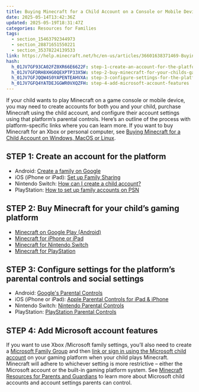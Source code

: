 ```yaml
---
title: Buying Minecraft for a Child Account on a Console or Mobile Device
date: 2025-05-14T13:42:36Z
updated: 2025-05-19T18:31:47Z
categories: Resources for Families
tags:
  - section_15463792344973
  - section_28871651550221
  - section_35378224139533
link: https://help.minecraft.net/hc/en-us/articles/36601638371469-Buying-Minecraft-for-a-Child-Account-on-a-Console-or-Mobile-Device
hash:
  h_01JV7GF93CA02FZ0XR66E6622F: step-1-create-an-account-for-the-platform
  h_01JV7GFDRH8XHG0QEXPTP33X5W: step-2-buy-minecraft-for-your-childs-gaming-platform
  h_01JV7GFJQQW4S0YAPENTEAHVXA: step-3-configure-settings-for-the-platforms-parental-controls-and-social-settings
  h_01JV7GFQ4YATDEJGGWR0VXQZFH: step-4-add-microsoft-account-features
---
```


If your child wants to play Minecraft on a game console or mobile device, you may need to create accounts for both you and your child, purchase Minecraft using the child account, and configure their account settings using that platform’s parental controls. Here’s an outline of the process with platform-specific links where you can learn more. If you want to buy Minecraft for an Xbox or personal computer, see [Buying Minecraft for a Child Account on Windows, MacOS or Linux](../Buying-Minecraft-Games/Buying-Minecraft-for-a-Child-Account-on-Windows-MacOS-or-Linux.md).

## STEP 1: Create an account for the platform

- Android: [Create a family on Google](https://support.google.com/families/answer/7103337)
- iOS (iPhone or iPad): [Set up Family Sharing](https://support.apple.com/en-us/108380)
- Nintendo Switch: [How can I create a child account?](https://www.nintendo.com/en-gb/Support/Nintendo-Account/About-Nintendo-Accounts/What-is-a-child-account-/How-can-I-create-a-child-account-/How-can-I-create-a-child-account-1177534.html?srsltid=AfmBOorKDl1xsHhAWuM1Y0uxhdorA0ZKThEt82AaQs5n4HII6MDSHy56)
- PlayStation: [How to set up family accounts on PSN](https://www.playstation.com/en-us/support/account/playstation-family-account-set-up/)

## STEP 2: Buy Minecraft for your child’s gaming platform

- [Minecraft on Google Play (Android)](https://play.google.com/store/apps/details?id=com.mojang.minecraftpe&hl=en_US)
- [Minecraft for iPhone or iPad](https://apps.apple.com/us/app/minecraft-dream-it-build-it/id479516143)
- [Minecraft for Nintendo Switch](https://www.nintendo.com/us/store/products/minecraft-switch/?srsltid=AfmBOorfey7Q843a7_ADEhw4yvYXaJ-heJ6ggSRFZaCmVg-RdcqbHbEy)
- [Minecraft for PlayStation](https://store.playstation.com/en-us/concept/212779)

## STEP 3: Configure settings for the platform’s parental controls and social settings

- Android: [Google's Parental Controls](https://safety.google/families/parental-supervision/)
- iOS (iPhone or iPad): [Apple Parental Controls for iPad & iPhone](https://support.apple.com/en-us/105121)
- Nintendo Switch: [Nintendo Parental Controls](https://www.nintendo.com/au/nintendo-switch-family/parental-controls)
- PlayStation: [PlayStation Parental Controls](https://www.playstation.com/en-us/parental-controls/)

## STEP 4: Add Microsoft account features

If you want to use Xbox /Microsoft family settings, you’ll also need to create a [Microsoft Family Group](./Set-Up-Microsoft-Family-Groups-for-Parental-Controls-in-Minecraft-Bedrock-Edition.md) and then [link or sign in using the Microsoft child account](https://help.minecraft.net/hc/en-us/sections/29296773863181) on your gaming platform when your child plays Minecraft. Minecraft will adhere to whichever setting is more restrictive – either the Microsoft account or the built-in gaming platform system. See [Minecraft Resources for Parents and Guardians](../General-Safety/Minecraft-Resources-for-Parents-and-Guardians.md) to learn more about Microsoft child accounts and account settings parents can control.
